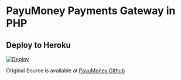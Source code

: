 # PayuMoney Payments Gateway in PHP

## Deploy to Heroku

[![Deploy](https://www.herokucdn.com/deploy/button.svg)](https://heroku.com/deploy)

Original Source is available at [PayuMoney Github](https://github.com/payumoney-india/PayUMoney-PHP-Module)
